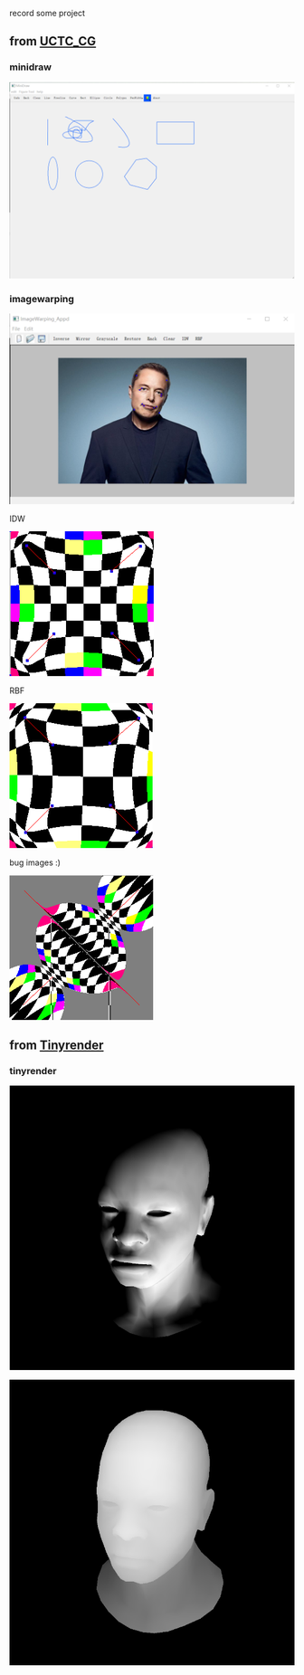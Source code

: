 record some project 

## from [UCTC_CG](https://github.com/Ubpa/USTC_CG)

### minidraw

![minidraw.png](images/minidraw.png)

### imagewarping

![imagewarping.png](images/imagewarping.png)

IDW

![idw.png](images/idw.png)

RBF

![rbf.png](images/rbf.png)

bug images :)

![1.png](images/1.png)


## from [Tinyrender](https://github.com/ssloy/tinyrenderer/wiki)

### tinyrender

![render.png](images/render.png)

![zbuffer.png](images/zbuffer.png)
